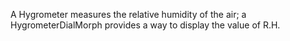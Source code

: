 A Hygrometer measures the relative humidity of the air; a HygrometerDialMorph provides a way to display the value of R.H.